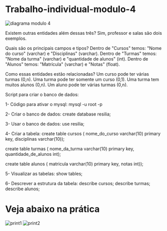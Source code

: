 # Trabalho-individual-modulo-4


![diagrama modulo 4](https://user-images.githubusercontent.com/113626409/215622140-c9657de1-4b43-4b2b-86a9-846812e348ba.png)


Existem outras entidades além dessas três?
Sim, professor e salas são dois exemplos.


Quais são os principais campos e tipos?
Dentro de "Cursos" temos: "Nome do curso" (varchar) e "Disciplinas" (varchar).
Dentro de "Turmas" temos: "Nome da turma" (varchar) e "quantidade de alunos" (int).
Dentro de "Alunos" temos: "Matrícula" (varchar) e "Notas" (float).


Como essas entidades estão relacionadas?
Um curso pode ter várias turmas (0,n).
Uma turma pode ter somente um curso (0,1).
Uma turma tem muitos alunos (0,n).
Um aluno pode ter várias turmas (0,n).



Script para criar o banco de dados:

1- Código para ativar o mysql:
mysql -u root -p


2- Criar o banco de dados:
create database resilia;


3- Usar o banco de dados:
use resilia;


4- Criar a tabela:
create table cursos (
nome_do_curso varchar(10) primary key,
disciplinas varchar(10));

create table turmas (
nome_da_turma varchar(10) primary key,
quantidade_de_alunos int);

create table alunos (
matricula varchar(10) primary key,
notas int));


5- Visualizar as tabelas:
show tables;


6- Descrever a estrutura da tabela:
describe cursos;
describe turmas;
describe alunos;


# Veja abaixo na prática

![print1](https://user-images.githubusercontent.com/113626409/215624359-1039b8a3-8048-4026-a934-0f4e34c8182f.png)
![print2](https://user-images.githubusercontent.com/113626409/215624377-699fe89c-f2f9-4dd8-901b-5342feab7cf6.png)

